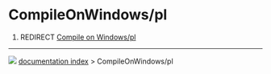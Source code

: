 # CompileOnWindows/pl
1.  REDIRECT [Compile on Windows/pl](Compile_on_Windows/pl.md)



---
![](images/Button_right.svg) [documentation index](../README.md) > CompileOnWindows/pl

